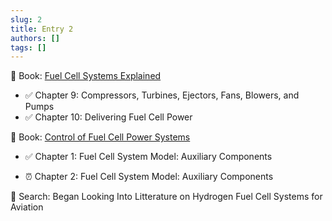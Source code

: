 ```yaml
---
slug: 2
title: Entry 2
authors: []
tags: []
---
```


📕 Book: [Fuel Cell Systems Explained](https://onlinelibrary.wiley.com/doi/book/10.1002/9781118706992)

* ✅ Chapter 9: Compressors, Turbines, Ejectors, Fans, Blowers, and Pumps 
* ✅ Chapter 10: Delivering Fuel Cell Power

📕 Book: [Control of Fuel Cell Power Systems](https://link.springer.com/book/10.1007/978-1-4471-3792-4)

* ✅ Chapter 1: Fuel Cell System Model: Auxiliary Components

* ⏰ Chapter 2: Fuel Cell System Model: Auxiliary Components


🔎 Search: Began Looking Into Litterature on Hydrogen Fuel Cell Systems for Aviation

